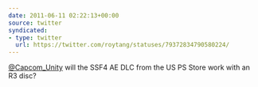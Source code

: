 ```yaml
---
date: 2011-06-11 02:22:13+00:00
source: twitter
syndicated:
- type: twitter
  url: https://twitter.com/roytang/statuses/79372834790580224/
---
```


[@Capcom_Unity](https://twitter.com/Capcom_Unity/) will the SSF4 AE DLC from the US PS Store work with an R3 disc?